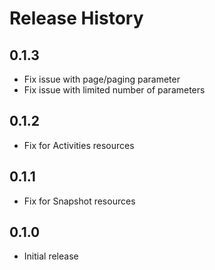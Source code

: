 # Release History

## 0.1.3
* Fix issue with page/paging parameter
* Fix issue with limited number of parameters

## 0.1.2
* Fix for Activities resources

## 0.1.1
* Fix for Snapshot resources

## 0.1.0
* Initial release
